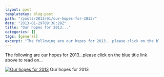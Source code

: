 ```yaml
---
layout: post
templateKey: blog-post
path: "/posts/2013/01/our-hopes-for-2013/"
date: "2013-01-29T09:38:28Z"
title: "Our hopes for 2013..."
categories: []
tags: [general]
excerpt: "The following are our hopes for 2013...please click on the blue title link above to read on...Our h..."
---
```


The following are our hopes for 2013...please click on the blue title link above to read on...

[![Our hopes for 2013](https://www.africanvision.org.uk/africa-vision-news/wp-content/uploads/2013/01/hopes-for-2013.jpg)](https://www.africanvision.org.uk/africa-vision-news/wp-content/uploads/2013/01/hopes-for-2013.jpg) Our hopes for 2013
